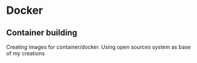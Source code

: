 # Docker

## Container building

Creating images for container/docker. Using open sources system as base of my creations
